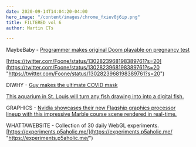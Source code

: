```yaml
---
date: 2020-09-14T14:04:20-04:00
hero_image: "/content/images/chrome_fxiev0j6ip.png"
title: FILTERED vol 6
author: Martin CTs

---
```

MaybeBaby - [Programmer makes original Doom playable on pregnancy test](cnet.com/news/programmer-makes-original-doom-playable-on-pregnancy-test/#:\~:text=The%20idea%20of%20running%20iconic,playing%20on%20a%20pregnancy%20test.&text=Yesterday%20I%20had%20a%20lot,Doom%20on%20a%20pregnancy%20test. "Programmer makes original Doom playable on pregnancy test")

[https://twitter.com/Foone/status/1302823968198389761?s=20](https://twitter.com/Foone/status/1302823968198389761?s=20 "https://twitter.com/Foone/status/1302823968198389761?s=20")

DIWHY - [Guy makes the ultimate COVID mask](https://www.youtube.com/watch?v=ccjSo2Cq3gg&feature=emb_logo)

[This aquarium in St. Louis will turn any fish drawing into into a digital fish.](https://www.tiktok.com/@aquariumstl/video/6850517663177870597?source=h5_m)

GRAPHICS - [Nvidia showcases their new Flagship graphics processor lineup with this impressive Marble course scene rendered in real-time.](https://www.youtube.com/watch?v=NgcYLIvlp_k)

WHATTAWEBSITE - Collection of 30 daily WebGL experiments. [https://experiments.p5aholic.me/](https://experiments.p5aholic.me/ "https://experiments.p5aholic.me/")